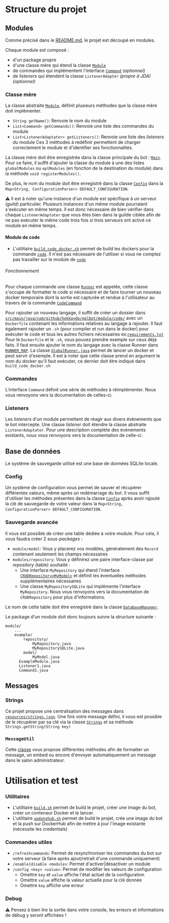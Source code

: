 # Structure du projet
## Modules
Comme précisé dans le [README.md](README.md), le projet est découpé en modules.

Chaque module est composé :
- d'un package propre
- d'une classe mère qui étend la classe [`Module`](src/main/java/com/github/hokkaydo/eplbot/module/Module.java)
- de commandes qui implémentent l'interface [`Command`](src/main/java/com/github/hokkaydo/eplbot/command/Command.java) *(optionnel)*
- de *listeners* qui étendent la classe `ListenerAdapter` *(propre à JDA)* *(optionnel)*

### Classe mère
La classe abstraite [`Module`](src/main/java/com/github/hokkaydo/eplbot/module/Module.java), définit plusieurs méthodes que la classe mère doit implémenter.
- `String getName()`: Renvoie le nom du module
- `List<Command> getCommands()`: Renvoie une liste des commandes du module
- `List<ListenerAdaptater> getListeners()`: Renvoie une liste des *listeners* du module
Ces 3 méthodes à redéfinir permettent de charger correctement le module et d'identifier ses fonctionnalités.

La classe mère doit être enregistrée dans la classe principale du bot : [`Main`](src/main/java/com/github/hokkaydo/eplbot/Main.java). Pour ce faire, il suffit d'ajouter la 
classe du module à une des listes `globalModules` ou `eplModules` (en fonction de la destination du module) dans la méthode 
`void registerModules()`.

De plus, le nom du module doit être enregistré dans la classe [`Config`](src/main/java/com/github/hokkaydo/eplbot/configuration/Config.java) dans la `Map<String, ConfigurationParser> DEFAULT_CONFIGURATION`.

:warning: Il est à noter qu'une instance d'un module est spécifique à un serveur *(guild)* particulier. Plusieurs instances 
d'un même module pourraient s'exécuter en même temps. Il est donc nécessaire de bien vérifier dans chaque `ListenerAdaptater`
que vous êtes bien dans la guilde ciblée afin de ne pas exécuter le même code trois fois si trois serveurs ont activé ce module en même temps.

#### Module de code

- L'utilitaire [`build_code_docker.sh`](build_code_docker.sh) permet de build les dockers pour la commande [`code`](src/main/java/com/github/hokkaydo/eplbot/module/code/command/CodeCommand.java). Il n'est pas nécessaire de l'utiliser si vous ne comptez pas travailler sur le module de [`code`](src/main/java/com/github/hokkaydo/eplbot/module/code/CodeModule.java)

###### Fonctionnement
Pour chaque commande une classe [`Runner`](src/main/java/com/github/hokkaydo/eplbot/module/code/Runner.java) est appelée, cette classe s'occupe de formatter le code si nécessaire
et de faire tourner un nouveau docker temporaire dont la sortie est capturée et rendue à l'utilisateur au travers de la commande [`CodeCommand`](src/main/java/com/github/hokkaydo/eplbot/module/code/command/CodeCommand.java)

Pour rajouter un nouveau langage, il suffit de créer un dossier dans [`src/main/java/com/github/hokkaydo/eplbot/module/code/`](src/main/java/com/github/hokkaydo/eplbot/module/code) avec un `Dockerfile`
contenant les informations relatives au langage à rajouter.
Il faut également rajouter un `.sh` (pour compiler et run dans le docker) pour exécuter le code et tous les autres fichiers nécessaires ex:[`requirements.txt`](src/main/java/com/github/hokkaydo/eplbot/module/code/python/requirements.txt)
Pour le `Dockerfile` et le `.sh`, vous pouvez prendre exemple sur ceux déjà faits.
Il faut ensuite ajouter le nom du langage avec la classe Runner dans [`RUNNER_MAP`](src/main/java/com/github/hokkaydo/eplbot/module/code/command/CodeCommand.java).
La classe [`GlobalRunner.java`](src/main/java/com/github/hokkaydo/eplbot/module/code/GlobalRunner.java) permet de lancer un docker et peut servir d'exemple. 
Il est à noter que cette classe prend en argument le nom du docker qu'il faut exécuter, ce dernier doit être indiqué dans `build_code_docker.sh`

### Commandes
L'interface `Command` définit une série de méthodes à réimplémenter. Nous vous renvoyons vers la documentation de celles-ci.
### Listeners
Les *listeners* d'un module permettent de réagir aux divers évènements que le bot intercepte. Une classe *listener* doit
étendre la classe abstraite `ListenerAdaptater`. Pour une description complète des évènements existants, nous vous renvoyons 
vers la documentation de celle-ci.

## Base de données
Le système de sauvegarde utilisé est une base de données SQLite locale.
### Config
Un système de configuration vous permet de sauver et récupérer différentes valeurs, même après un redémarrage du bot.
Il vous suffit d'utiliser les méthodes présentes dans la classe [`Config`](src/main/java/com/github/hokkaydo/eplbot/configuration/Config.java) après avoir rajouté la clé de sauvegarde de votre valeur
dans la `Map<String, ConfigurationParser> DEFAULT_CONFIGURATION`.

### Sauvegarde avancée
Il vous est possible de créer une table dédiée à votre module. Pour cela, il vous faudra créer 2 sous-*packages* :
- `module/model`: Vous y placerez vos modèles, généralement des `Record` contenant seulement les champs nécessaires
- `modules/repository`: Vous y définirez une paire interface-classe par *repository* (table) souhaité :
  - Une interface `MyRepository` qui étend l'interface [`CRUDRepository<MyModel>`](src/main/java/com/github/hokkaydo/eplbot/database/CRUDRepository.java) et définit les éventuelles méthodes supplémentaires nécessaires
  - Une classe `MyRepositorySQLite` qui implémente l'interface `MyRepository`. Nous vous renvoyons vers la documentation de `CRUDRepository` pour plus d'informations.

Le nom de cette table doit être enregistré dans la classe [`DatabaseManager`](src/main/java/com/github/hokkaydo/eplbot/database/DatabaseManager.java).

Le package d'un module doit donc toujours suivre la structure suivante :
```
module/
    ...
    example/
        repository/
            MyRepository.java
            MyRepositorySQLite.java
        model/
            MyModel.java
      ExampleModule.java
      Listener1.java
      Command1.java
```

## Messages
### Strings
Ce projet propose une centralisation des messages dans [`resources/strings.json`](src/main/resources/strings.json). 
Une fois votre message défini, il vous est possible de le récupérer par sa clé via la classe [`Strings`](src/main/java/com/github/hokkaydo/eplbot/Strings.java) et sa méthode `Strings.getString(String key)`

### `MessageUtil`
Cette [classe](src/main/java/com/github/hokkaydo/eplbot/MessageUtil.java) vous propose différentes méthodes afin de formatter un message, un embed ou encore 
d'envoyer automatiquement un message dans le salon administrateur.

# Utilisation et test

### Utilitaires
- L'utilitaire [`build.sh`](build.sh) permet de build le projet, créer une image du bot, créer un conteneur Docker et le lancer.
- L'utilitaire [`updatehub.sh`](updatehub.sh) permet de build le projet, crée une image du bot et la push sur DockerHub afin de mettre à jour l'image existante (nécessite les credentials)

### Commandes utiles
- `/refreshcommands`: Permet de resynchroniser les commandes du bot sur votre serveur (à faire après ajout/retrait d'une commande uniquement)
- `/enable|disable <module>`: Permet d'activer|désactiver un module
- `/config <key> <value>`: Permet de modifier les valeurs de configuration
  - Omettre `key` et `value` affiche l'état actuel de la configuration
  - Omettre `value` affiche la valeur actuelle pour la clé donnée
  - Omettre `key` affiche une erreur

### Debug
:warning: Pensez à bien lire la sortie dans votre console, les erreurs et informations de débug y seront affichées !